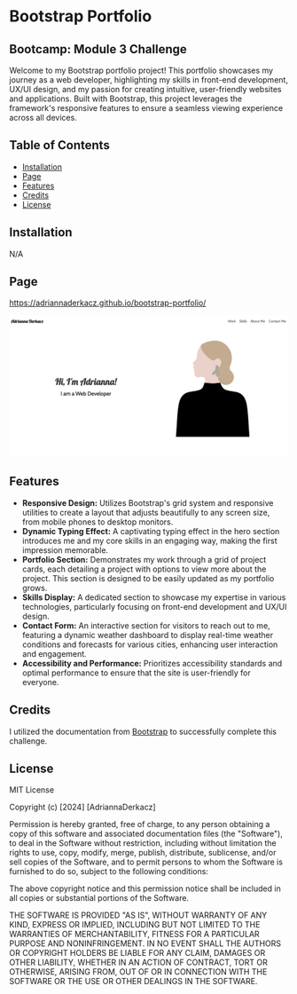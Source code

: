 # Bootstrap Portfolio
## Bootcamp: Module 3 Challenge
Welcome to my Bootstrap portfolio project! This portfolio showcases my journey as a web developer, highlighting my skills in front-end development, UX/UI design, and my passion for creating intuitive, user-friendly websites and applications. Built with Bootstrap, this project leverages the framework's responsive features to ensure a seamless viewing experience across all devices.

## Table of Contents
- [Installation](#installation)
- [Page](#page)
- [Features](#features)
- [Credits](#credits)
- [License](#license)

## Installation
N/A

## Page
https://adriannaderkacz.github.io/bootstrap-portfolio/

![Preview image](./assets/images/portfolio.png)

## Features
- **Responsive Design:** Utilizes Bootstrap's grid system and responsive utilities to create a layout that adjusts beautifully to any screen size, from mobile phones to desktop monitors.
- **Dynamic Typing Effect:** A captivating typing effect in the hero section introduces me and my core skills in an engaging way, making the first impression memorable.
- **Portfolio Section:** Demonstrates my work through a grid of project cards, each detailing a project with options to view more about the project. This section is designed to be easily updated as my portfolio grows.
- **Skills Display:** A dedicated section to showcase my expertise in various technologies, particularly focusing on front-end development and UX/UI design.
- **Contact Form:** An interactive section for visitors to reach out to me, featuring a dynamic weather dashboard to display real-time weather conditions and forecasts for various cities, enhancing user interaction and engagement.
- **Accessibility and Performance:** Prioritizes accessibility standards and optimal performance to ensure that the site is user-friendly for everyone.

## Credits
I utilized the documentation from [Bootstrap](https://getbootstrap.com/) to successfully complete this challenge.

## License
MIT License

Copyright (c) [2024] [AdriannaDerkacz]

Permission is hereby granted, free of charge, to any person obtaining a copy
of this software and associated documentation files (the "Software"), to deal in the Software without restriction, including without limitation the rights to use, copy, modify, merge, publish, distribute, sublicense, and/or sell copies of the Software, and to permit persons to whom the Software is
furnished to do so, subject to the following conditions:

The above copyright notice and this permission notice shall be included in all copies or substantial portions of the Software.

THE SOFTWARE IS PROVIDED "AS IS", WITHOUT WARRANTY OF ANY KIND, EXPRESS OR
IMPLIED, INCLUDING BUT NOT LIMITED TO THE WARRANTIES OF MERCHANTABILITY,
FITNESS FOR A PARTICULAR PURPOSE AND NONINFRINGEMENT. IN NO EVENT SHALL THE
AUTHORS OR COPYRIGHT HOLDERS BE LIABLE FOR ANY CLAIM, DAMAGES OR OTHER
LIABILITY, WHETHER IN AN ACTION OF CONTRACT, TORT OR OTHERWISE, ARISING FROM, OUT OF OR IN CONNECTION WITH THE SOFTWARE OR THE USE OR OTHER DEALINGS IN THE SOFTWARE.
